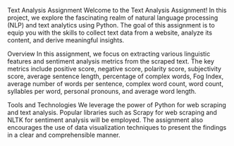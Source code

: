 Text Analysis Assignment
Welcome to the Text Analysis Assignment! In this project, we explore the fascinating realm of natural language processing (NLP) and text analytics using Python. The goal of this assignment is to equip you with the skills to collect text data from a website, analyze its content, and derive meaningful insights.

Overview
In this assignment, we focus on extracting various linguistic features and sentiment analysis metrics from the scraped text. The key metrics include positive score, negative score, polarity score, subjectivity score, average sentence length, percentage of complex words, Fog Index, average number of words per sentence, complex word count, word count, syllables per word, personal pronouns, and average word length.

Tools and Technologies
We leverage the power of Python for web scraping and text analysis. Popular libraries such as Scrapy for web scraping and NLTK  for sentiment analysis will be employed. The assignment also encourages the use of data visualization techniques to present the findings in a clear and comprehensible manner.

